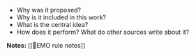 - Why was it proposed?
- Why is it included in this work?
- What is the central idea?
- How does it perform? What do other sources write about it?

**Notes:**
[[🔢EMO rule notes]]
